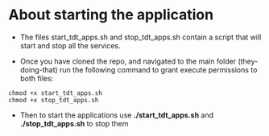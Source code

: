 # About starting the application

- The files start_tdt_apps.sh and stop_tdt_apps.sh contain a script that will start and stop all the services. 

- Once you have cloned the repo, and navigated to the main folder (they-doing-that) run the following command to grant execute permissions to both files: 

```
chmod +x start_tdt_apps.sh
chmod +x stop_tdt_apps.sh
```

- Then to start the applications use **./start_tdt_apps.sh** and **./stop_tdt_apps.sh** to stop them
